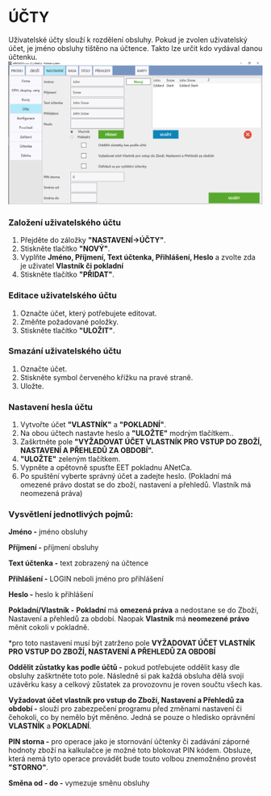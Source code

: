 # ÚČTY

Uživatelské účty slouží k rozdělení obsluhy. Pokud je zvolen uživatelský účet, je jméno obsluhy tištěno na účtence. Takto lze určit kdo vydával danou účtenku.![](/assets/ucty.PNG)

### Založení uživatelského účtu

1. Přejděte do záložky **"NASTAVENÍ-&gt;ÚČTY"**.
2. Stiskněte tlačítko **"NOVÝ"**.
3. Vyplňte **Jméno, Příjmení, Text účtenka, Přihlášení, Heslo** a zvolte zda je uživatel **Vlastník či pokladní**
4. Stiskněte tlačítko **"PŘIDAT"**.

### Editace uživatelského účtu

1. Označte účet, který potřebujete editovat.
2. Změňte požadované položky.
3. Stiskněte tlačítko **"ULOŽIT"**.

### Smazání uživatelského účtu

1. Označte účet.
2. Stiskněte symbol červeného křížku na pravé straně.
3. Uložte.

### Nastavení hesla účtu

1. Vytvořte účet **"VLASTNÍK"** a **"POKLADNÍ"**.
2. Na obou účtech nastavte heslo a **"ULOŽTE"** modrým tlačítkem..
3. Zaškrtněte pole **"VYŽADOVAT ÚČET VLASTNÍK PRO VSTUP DO ZBOŽÍ, NASTAVENÍ A PŘEHLEDŮ ZA OBDOBÍ".**
4. **"ULOŽTE"** zeleným tlačítkem.
5. Vypněte a opětovně spusťte EET pokladnu ANetCa.
6. Po spuštění vyberte správný účet a zadejte heslo. \(Pokladní má omezené právo dostat se do zboží, nastavení a přehledů. Vlastník má neomezená práva\)

### Vysvětlení jednotlivých pojmů:

**Jméno -** jméno obsluhy

**Příjmení -** příjmení obsluhy

**Text účtenka -** text zobrazený na účtence

**Přihlášení -** LOGIN neboli jméno pro přihlášení

**Heslo -** heslo k přihlášení

**Pokladní/Vlastník -** **Pokladní** má **omezená práva** a nedostane se do Zboží, Nastavení a přehledů za období. Naopak **Vlastník** má **neomezené právo** měnit cokoli v pokladně.

\*pro toto nastavení musí být zatrženo pole **VYŽADOVAT ÚČET VLASTNÍK PRO VSTUP DO ZBOŽÍ, NASTAVENÍ A PŘEHLEDŮ ZA OBDOBÍ**

**Oddělit zůstatky kas podle účtů -** pokud potřebujete oddělit kasy dle obsluhy zaškrtněte toto pole. Následně si pak každá obsluha dělá svoji uzávěrku kasy a celkový zůstatek za provozovnu je roven součtu všech kas.

**Vyžadovat účet vlastník pro vstup do Zboží, Nastavení a Přehledů za období -** slouží pro zabezpečení programu před změnami nastavení či čehokoli, co by nemělo být měněno. Jedná se pouze o hledisko oprávnění **VLASTNÍK** a **POKLADNÍ**.

**PIN storna -** pro operace jako je stornování účtenky či zadávání záporné hodnoty zboží na kalkulačce je možné toto blokovat PIN kódem. Obsluze, která nemá tyto operace provádět bude touto volbou znemožněno provést **"STORNO"**.

**Směna od - do -** vymezuje směnu obsluhy

